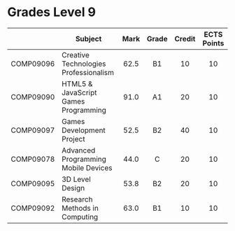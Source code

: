 # Grades Level 9

| | Subject | Mark | Grade | Credit | ECTS Points |
| :--: | --- | :--: | :--: | :--: | :--: |
| COMP09096 | Creative Technologies Professionalism | 62.5 | B1 | 10 | 10 |
| COMP09090 | HTML5 & JavaScript Games Programming | 91.0 | A1 | 20 | 10 |
| COMP09097 | Games Development Project | 52.5 | B2 | 40 | 10 |
| COMP09078 | Advanced Programming Mobile Devices | 44.0 | C | 20 | 10 |
| COMP09095 | 3D Level Design | 53.8 | B2 | 20 | 10 |
| COMP09092 | Research Methods in Computing | 63.0 | B1 | 10 | 10 |
